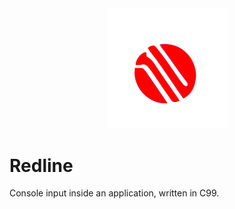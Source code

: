 <div align="center">
    <img src="docs/images/logo.svg" width="192" />
</div>

# Redline

Console input inside an application, written in C99.
